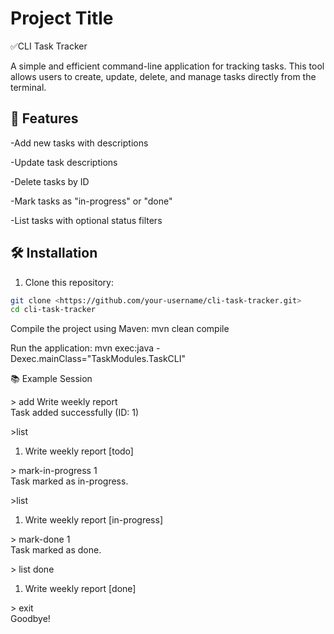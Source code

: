 # Project Title

✅CLI Task Tracker

A simple and efficient command-line application for tracking tasks. This tool allows users to create, update, delete, and manage tasks directly from the terminal.

## 🚀 Features

-Add new tasks with descriptions

-Update task descriptions

-Delete tasks by ID

-Mark tasks as "in-progress" or "done"

-List tasks with optional status filters

## 🛠️ Installation

1. Clone this repository:

```bash
git clone <https://github.com/your-username/cli-task-tracker.git>
cd cli-task-tracker

```

Compile the project using Maven:
mvn clean compile  

Run the application:
mvn exec:java -Dexec.mainClass="TaskModules.TaskCLI"  

📚 Example Session

&gt; add Write weekly report  
Task added successfully (ID: 1)  

&gt;list  

1. Write weekly report [todo]  

&gt; mark-in-progress 1  
Task marked as in-progress.  

&gt;list  

1. Write weekly report [in-progress]  

&gt; mark-done 1  
Task marked as done.  

&gt; list done  

1. Write weekly report [done]  

&gt; exit  
Goodbye!  
